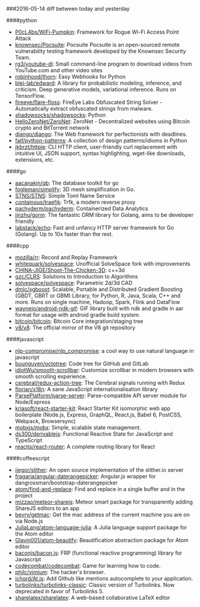 ###2016-05-14
diff between today and yesterday

####python
* [P0cL4bs/WiFi-Pumpkin](https://github.com/P0cL4bs/WiFi-Pumpkin): Framework for Rogue Wi-Fi Access Point Attack
* [knownsec/Pocsuite](https://github.com/knownsec/Pocsuite): Pocsuite Pocsuite is an open-sourced remote vulnerability testing framework developed by the Knownsec Security Team.
* [rg3/youtube-dl](https://github.com/rg3/youtube-dl): Small command-line program to download videos from YouTube.com and other video sites
* [robinhood/thorn](https://github.com/robinhood/thorn): Easy Webhooks for Python
* [blei-lab/edward](https://github.com/blei-lab/edward): A library for probabilistic modeling, inference, and criticism. Deep generative models, variational inference. Runs on TensorFlow.
* [fireeye/flare-floss](https://github.com/fireeye/flare-floss): FireEye Labs Obfuscated String Solver - Automatically extract obfuscated strings from malware.
* [shadowsocks/shadowsocks](https://github.com/shadowsocks/shadowsocks): Python
* [HelloZeroNet/ZeroNet](https://github.com/HelloZeroNet/ZeroNet): ZeroNet - Decentralized websites using Bitcoin crypto and BitTorrent network
* [django/django](https://github.com/django/django): The Web framework for perfectionists with deadlines.
* [faif/python-patterns](https://github.com/faif/python-patterns): A collection of design patterns/idioms in Python
* [jkbrzt/httpie](https://github.com/jkbrzt/httpie): CLI HTTP client, user-friendly curl replacement with intuitive UI, JSON support, syntax highlighting, wget-like downloads, extensions, etc.

####go
* [aacanakin/qb](https://github.com/aacanakin/qb): The database toolkit for go
* [fogleman/simplify](https://github.com/fogleman/simplify): 3D mesh simplification in Go.
* [STNS/STNS](https://github.com/STNS/STNS): Simple Toml Name Service
* [containous/traefik](https://github.com/containous/traefik): Trfk, a modern reverse proxy
* [pachyderm/pachyderm](https://github.com/pachyderm/pachyderm): Containerized Data Analytics
* [jinzhu/gorm](https://github.com/jinzhu/gorm): The fantastic ORM library for Golang, aims to be developer friendly
* [labstack/echo](https://github.com/labstack/echo): Fast and unfancy HTTP server framework for Go (Golang). Up to 10x faster than the rest.

####cpp
* [mozilla/rr](https://github.com/mozilla/rr): Record and Replay Framework
* [whitequark/solvespace](https://github.com/whitequark/solvespace): Unofficial SolveSpace fork with improvements
* [CHINA-JIGE/Shoot-The-Chicken-3D](https://github.com/CHINA-JIGE/Shoot-The-Chicken-3D): c++3d
* [gzc/CLRS](https://github.com/gzc/CLRS): Solutions to Introduction to Algorithms
* [solvespace/solvespace](https://github.com/solvespace/solvespace): Parametric 2d/3d CAD
* [dmlc/xgboost](https://github.com/dmlc/xgboost): Scalable, Portable and Distributed Gradient Boosting (GBDT, GBRT or GBM) Library, for Python, R, Java, Scala, C++ and more. Runs on single machine, Hadoop, Spark, Flink and DataFlow
* [waynejo/android-ndk-gif](https://github.com/waynejo/android-ndk-gif): GIF library built with ndk and gradle in aar format for usage with android gradle build system.
* [bitcoin/bitcoin](https://github.com/bitcoin/bitcoin): Bitcoin Core integration/staging tree
* [v8/v8](https://github.com/v8/v8): The official mirror of the V8 git repository

####javascript
* [nlp-compromise/nlp_compromise](https://github.com/nlp-compromise/nlp_compromise): a cool way to use natural language in javascript
* [buunguyen/octotree](https://github.com/buunguyen/octotree): Code tree for GitHub and GitLab
* [idiotWu/smooth-scrollbar](https://github.com/idiotWu/smooth-scrollbar): Customize scrollbar in modern browsers with smooth scrolling experience.
* [cerebral/redux-action-tree](https://github.com/cerebral/redux-action-tree): The Cerebral signals running with Redux
* [florian/x18n](https://github.com/florian/x18n): A sane JavaScript internationalisation library
* [ParsePlatform/parse-server](https://github.com/ParsePlatform/parse-server): Parse-compatible API server module for Node/Express
* [kriasoft/react-starter-kit](https://github.com/kriasoft/react-starter-kit): React Starter Kit  isomorphic web app boilerplate (Node.js, Express, GraphQL, React.js, Babel 6, PostCSS, Webpack, Browsersync)
* [mobxjs/mobx](https://github.com/mobxjs/mobx): Simple, scalable state management.
* [ds300/derivablejs](https://github.com/ds300/derivablejs): Functional Reactive State for JavaScript and TypeScript
* [reactjs/react-router](https://github.com/reactjs/react-router): A complete routing library for React

####coffeescript
* [iiegor/slither](https://github.com/iiegor/slither): An open source implementation of the slither.io server
* [fragaria/angular-daterangepicker](https://github.com/fragaria/angular-daterangepicker): Angular.js wrapper for dangrossman/bootstrap-daterangepicker
* [atom/find-and-replace](https://github.com/atom/find-and-replace): Find and replace in a single buffer and in the project
* [mizzao/meteor-sharejs](https://github.com/mizzao/meteor-sharejs): Meteor smart package for transparently adding ShareJS editors to an app
* [bevry/getmac](https://github.com/bevry/getmac): Get the mac address of the current machine you are on via Node.js
* [JuliaLang/atom-language-julia](https://github.com/JuliaLang/atom-language-julia): A Julia language support package for the Atom editor
* [Glavin001/atom-beautify](https://github.com/Glavin001/atom-beautify): Beautification abstraction package for Atom editor
* [baconjs/bacon.js](https://github.com/baconjs/bacon.js): FRP (functional reactive programming) library for Javascript
* [codecombat/codecombat](https://github.com/codecombat/codecombat): Game for learning how to code.
* [philc/vimium](https://github.com/philc/vimium): The hacker's browser.
* [ichord/At.js](https://github.com/ichord/At.js): Add Github like mentions autocomplete to your application.
* [turbolinks/turbolinks-classic](https://github.com/turbolinks/turbolinks-classic): Classic version of Turbolinks. Now deprecated in favor of Turbolinks 5.
* [sharelatex/sharelatex](https://github.com/sharelatex/sharelatex): A web-based collaborative LaTeX editor
